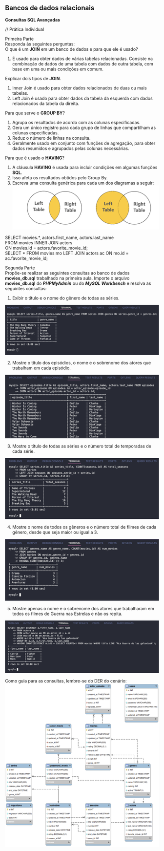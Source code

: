 ## Bancos de dados relacionais ##
**Consultas SQL Avançadas**

// Prática Individual

Primeira Parte  
Responda às seguintes perguntas:  
O que é um **JOIN** em um banco de dados e para que ele é usado?

1. É usado para obter dados de várias tabelas relacionadas. Consiste na combinação de dados de uma tabela com dados de outra tabela, com base em uma ou mais condições em comum.  
     
Explicar dois tipos de **JOIN**.  
1. Inner Join é usado para obter dados relacionados de duas ou mais tabelas.  
2. Left Join é usado para obter dados da tabela da esquerda com dados relacionados da tabela da direita.  
     
Para que serve o **GROUP BY**?  
1. Agrupa os resultados de acordo com as colunas especificadas.  
2. Gera um único registro para cada grupo de linhas que compartilham as colunas especificadas.  
3. Reduz o número de linhas na consulta.  
4. Geralmente usado em conjunto com funções de agregação, para obter dados resumidos e agrupados pelas colunas necessárias.  
     
Para que é usado o **HAVING**?  
1. A cláusula **HAVING** é usada para incluir condições em algumas funções **SQL**.  
2. Isso afeta os resultados obtidos pelo Group By.  
3. Escreva uma consulta genérica para cada um dos diagramas a seguir:  
![Diagrama](/godatabase/dia02/manha/exercicios-pratica/image/diagrama.png)

SELECT movies.\*, actors.first\_name, actors.last\_name  
FROM movies INNER JOIN actors  
ON movies.id \= actors.favorite\_movie\_id;  
SELECT \* FROM movies mo LEFT JOIN actors ac ON mo.id \= ac.favorite\_movie\_id;

Segunda Parte  
Propõe-se realizar as seguintes consultas ao banco de dados **movies\_db.sql** trabalhado na primeira aula. Importe o arquivo **movies\_db.sql** do ***PHPMyAdmin*** ou do ***MySQL Workbench*** e resolva as seguintes consultas:

1. Exibir o título e o nome do gênero de todas as séries. 

![Exercício 1](/godatabase/dia02/manha/exercicios-pratica/image/exc1.png)

2. Mostre o título dos episódios, o nome e o sobrenome dos atores que trabalham em cada episódio.  

![Exercício 2](/godatabase/dia02/manha/exercicios-pratica/image/exc2.png)

3. Mostre o título de todas as séries e o número total de temporadas de cada série.  

![Exercício 3](/godatabase/dia02/manha/exercicios-pratica/image/exc3.png)

4. Mostre o nome de todos os gêneros e o número total de filmes de cada gênero, desde que seja maior ou igual a 3\.  

![Exercício 4](/godatabase/dia02/manha/exercicios-pratica/image/exc4.png)

5. Mostre apenas o nome e o sobrenome dos atores que trabalharam em todos os filmes de Guerra nas Estrelas e não os repita.

![Exercício 5](/godatabase/dia02/manha/exercicios-pratica/image/exc5.png)

Como guia para as consultas, lembre-se do DER do cenário:  
![DER](/godatabase/dia02/manha/exercicios-pratica/image/der.png)
